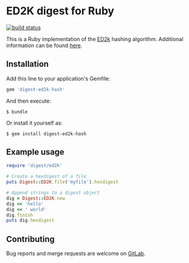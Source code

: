 # ED2K digest for Ruby

[![build status](https://gitlab.com/valeth/digest-ed2k-hash.rb/badges/master/build.svg)](https://gitlab.com/valeth/digest-ed2k-hash.rb/commits/master)

This is a Ruby implementation of the [ED2k](https://en.wikipedia.org/wiki/Ed2k_URI_scheme#eD2k_hash_algorithm) hashing algorithm.
Additional information can be found [here](http://wiki.anidb.net/w/Ed2k-hash).


## Installation

Add this line to your application's Gemfile:

```ruby
gem 'digest-ed2k-hash'
```

And then execute:

    $ bundle

Or install it yourself as:

    $ gem install digest-ed2k-hash


## Example usage

```ruby
require 'digest/ed2k'

# Create a hexdigest of a file
puts Digest::ED2K.file('myfile').hexdigest

# Append strings to a digest object
dig = Digest::ED2K.new
dig << 'hello'
dig << ' world'
dig.finish
puts dig.hexdigest
```


## Contributing

Bug reports and merge requests are welcome on [GitLab](https://gitlab.com/valeth/digest-ed2k-hash.rb).
